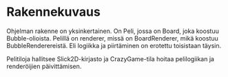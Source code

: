 # Rakennekuvaus

Ohjelman rakenne on yksinkertainen. On Peli, jossa on Board, joka koostuu Bubble-olioista. Pelillä on renderer, missä on BoardRenderer, mikä koostuu BubbleRenderereistä. Eli logiikka ja piirtäminen on erotettu toisistaan täysin.

Pelitiloja hallitsee Slick2D-kirjasto ja CrazyGame-tila hoitaa pelilogiikan ja renderöijien päivittämisen.
